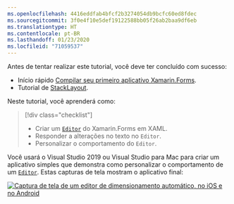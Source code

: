 ```yaml
---
ms.openlocfilehash: 4416eddfab4bfcf2b3274054db9bcfc60ed8fdec
ms.sourcegitcommit: 3f0e4f10e5def19122588bb05f26ab2baa9df6eb
ms.translationtype: HT
ms.contentlocale: pt-BR
ms.lasthandoff: 01/23/2020
ms.locfileid: "71059537"
---
```

Antes de tentar realizar este tutorial, você deve ter concluído com sucesso:

- Início rápido [Compilar seu primeiro aplicativo Xamarin.Forms](~/get-started/first-app/index.md).
- Tutorial de [StackLayout](~/get-started/tutorials/stacklayout/index.yml).

Neste tutorial, você aprenderá como:

> [!div class="checklist"]
>
> - Criar um [`Editor`](xref:Xamarin.Forms.Editor) do Xamarin.Forms em XAML.
> - Responder a alterações no texto no `Editor`.
> - Personalizar o comportamento do `Editor`.

Você usará o Visual Studio 2019 ou Visual Studio para Mac para criar um aplicativo simples que demonstra como personalizar o comportamento de um [`Editor`](xref:Xamarin.Forms.Editor). Estas capturas de tela mostram o aplicativo final:

[![Captura de tela de um editor de dimensionamento automático, no iOS e no Android](../images/customize-behavior.png "Editor de dimensionamento automático")](../images/customize-behavior-large.png#lightbox "Editor de dimensionamento automático")
